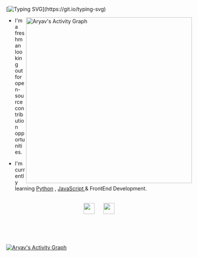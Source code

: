 

 [![Typing SVG](https://readme-typing-svg.herokuapp.com?font=Inter&size=30&duration=3000&lines=Hey+%2C+I+am+Aryav;Welcome+to+my+GitHub+!)](https://git.io/typing-svg)

<p>
<img align="right" width="450px" alt="Aryav's Activity Graph" src="https://github-readme-stats.vercel.app/api?username=aryav-v&show_icons=true&count_private=true&theme=gotham" />

- I'm a freshman looking out for open-source contribution opportunities.

- I'm currently learning <a href="https://www.python.org/">Python</a> , <a href="https://www.javascript.com/"> JavaScript </a> & FrontEnd Development.
<br><br>

<p align="center"><a href="https://twitter.com/aryav_v"><img height="30px" width="30px" src="https://cdn4.iconfinder.com/data/icons/social-media-icons-the-circle-set/48/twitter_circle-1024.png" /></a> &nbsp;&nbsp;&nbsp;&nbsp; <a href="mailto:aryav.1729@gmail.com"><img height="30px" width="30px" src="https://img.icons8.com/fluency/344/secure-mail.png" /></a>
</p>
</p>
<br>
<br>
<br>

 



<a href="https://github.com/ashutosh00710/github-readme-activity-graph"><img alt="Aryav's Activity Graph" src="https://denvercoder1-activity-graph.herokuapp.com/graph/?username=aryav-v&theme=react-dark&hide_border=true" /></a>



 
